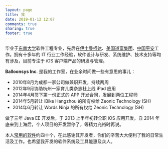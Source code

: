 ```yaml
---
layout: page
title: 我
date: 2019-01-12 12:07
comments: true
sharing: true
footer: true
---
```

毕业于[东南大学](https://zh.wikipedia.org/wiki/东南大学)软件工程专业，先后在[伊士曼柯达](https://en.wikipedia.org/wiki/Kodak)、[美国道富集团](https://en.wikipedia.org/wiki/State_Street_Corporation)、[中国平安](https://zh.wikipedia.org/wiki/中国平安)工作。拥有十多年的 IT 行业工作经验，软件设计与研发、系统维护、技术支持等均有涉及，目前专注于 iOS 客户端产品的研发与管理。

**Balloonsys Inc**. 是我的工作室，在业余时间做一些有意思的事儿：  
- 2010年8月为成都一家公司做兼职开发，持续两周  
- 2012年9月协助杭州一家育儿类杂志社上线 iPad 应用  
- 2014年4月签下第一份正式的 APP 开发合同，发展到两位工程师  
- 2014年5月转让 iBike Hangzhou 的所有权给 Zeonic Technology (SH)  
- 2014年6月转让 Words Ninja 的所有权给 Zeonic Technology (SH)  

做了三年 Java EE 开发后，于 2013 上半年初转全职 iOS 应用开发。自 2014 年底来到上海后，个人项目的开发暂停了，等精力充裕时再说。

本人[常用的软件](http://balloonsys.com/blog/2017/01/07/my-favourite-apps/)约四十个，在此感谢其开发者，你们的辛苦大大便利了我的日常生活及工作。也希望我开发的软件系统及工具能惠及众人。

